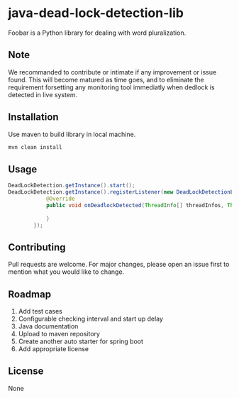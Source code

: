 # java-dead-lock-detection-lib

Foobar is a Python library for dealing with word pluralization. 

## Note
We recommanded to contribute or intimate if any improvement or issue found. This will become matured as time  goes, and to eliminate the requirement forsetting any monitoring tool immediatly when dedlock is detected in live system.

## Installation

Use maven to build library in local machine.

```bash
mvn clean install
```

## Usage

```java
DeadLockDetection.getInstance().start();
DeadLockDetection.getInstance().registerListener(new DeadLockDetectionListener() {
            @Override
            public void onDeadlockDetected(ThreadInfo[] threadInfos, ThreadInfo[] threadInfoLockings) {
               
            }
        });
```

## Contributing
Pull requests are welcome. For major changes, please open an issue first to mention what you would like to change.

## Roadmap
1. Add test cases
2. Configurable checking interval and start up 
delay
3. Java documentation
4. Upload to maven repository
5. Create another auto starter for spring boot
6. Add appropriate license
## License
None
